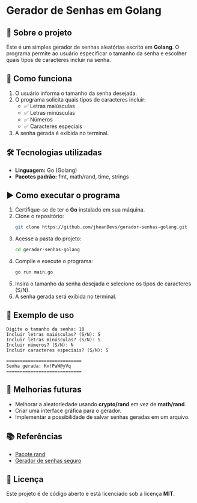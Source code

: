 # Gerador de Senhas em Golang

## 📌 Sobre o projeto
Este é um simples gerador de senhas aleatórias escrito em **Golang**. O programa permite ao usuário especificar o tamanho da senha e escolher quais tipos de caracteres incluir na senha.

## 🚀 Como funciona
1. O usuário informa o tamanho da senha desejada.
2. O programa solicita quais tipos de caracteres incluir:
   - ✅ Letras maiúsculas
   - ✅ Letras minúsculas
   - ✅ Números
   - ✅ Caracteres especiais
3. A senha gerada é exibida no terminal.

## 🛠 Tecnologias utilizadas
- **Linguagem:** Go (Golang)
- **Pacotes padrão:** fmt, math/rand, time, strings

## ▶ Como executar o programa
1. Certifique-se de ter o **Go** instalado em sua máquina.
2. Clone o repositório:
   ```sh
   git clone https://github.com/jheanDevs/gerador-senhas-golang.git
   ```
3. Acesse a pasta do projeto:
   ```sh
   cd gerador-senhas-golang
   ```
4. Compile e execute o programa:
   ```sh
   go run main.go
   ```
5. Insira o tamanho da senha desejada e selecione os tipos de caracteres (S/N).
6. A senha gerada será exibida no terminal.

## 📝 Exemplo de uso
```
Digite o tamanho da senha: 10
Incluir letras maiúsculas? (S/N): S
Incluir letras minúsculas? (S/N): S
Incluir números? (S/N): N
Incluir caracteres especiais? (S/N): S

============================
Senha gerada: Kx!PaW@yVq
============================
```

## 🔧 Melhorias futuras
- Melhorar a aleatoriedade usando **crypto/rand** em vez de **math/rand**.
- Criar uma interface gráfica para o gerador.
- Implementar a possibilidade de salvar senhas geradas em um arquivo.

## 📚 Referências
- [Pacote rand](https://pkg.go.dev/math/rand)
- [Gerador de senhas seguro](https://pkg.go.dev/crypto/rand)

## 📜 Licença
Este projeto é de código aberto e está licenciado sob a licença **MIT**.

